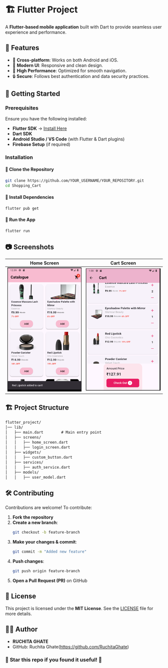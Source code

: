 # 🏗️ Flutter Project

A **Flutter-based mobile application** built with Dart to provide seamless user experience and performance.

## 📌 Features
- 📱 **Cross-platform**: Works on both Android and iOS.
- 🎨 **Modern UI**: Responsive and clean design.
- 🚀 **High Performance**: Optimized for smooth navigation.
- 🔒 **Secure**: Follows best authentication and data security practices.

## 🚀 Getting Started

### **Prerequisites**
Ensure you have the following installed:
- **Flutter SDK** → [Install Here](https://flutter.dev/docs/get-started/install)
- **Dart SDK**
- **Android Studio / VS Code** (with Flutter & Dart plugins)
- **Firebase Setup** (if required)

### **Installation**

#### **🔹 Clone the Repository**
```sh
git clone https://github.com/YOUR_USERNAME/YOUR_REPOSITORY.git
cd Shopping_Cart
```

#### **🔹 Install Dependencies**
```sh
flutter pub get
```

#### **🔹 Run the App**
```sh
flutter run
```

## 📷 Screenshots  
| Home Screen | Cart Screen |
|-------------|-------------|
| ![Home](screenshots/cart.png) | ![Cart](screenshots/home.png) |

## 🏗️ Project Structure  
```
flutter_project/
│── lib/
│   ├── main.dart        # Main entry point
│   ├── screens/
│   │   ├── home_screen.dart
│   │   ├── login_screen.dart
│   ├── widgets/
│   │   ├── custom_button.dart
│   ├── services/
│   │   ├── auth_service.dart
│   ├── models/
│   │   ├── user_model.dart
```

## 🛠️ Contributing  
Contributions are welcome! To contribute:
1. **Fork the repository**
2. **Create a new branch**:  
   ```sh
   git checkout -b feature-branch
   ```
3. **Make your changes & commit**:  
   ```sh
   git commit -m "Added new feature"
   ```
4. **Push changes**:  
   ```sh
   git push origin feature-branch
   ```
5. **Open a Pull Request (PR)** on GitHub  

## 📄 License  
This project is licensed under the **MIT License**. See the [LICENSE](LICENSE) file for more details.  

## 👨‍💻 Author  
- **RUCHITA GHATE**  
- GitHub: Ruchita Ghate(https://github.com/RuchitaGhate)  

### 🌟 **Star this repo if you found it useful!** 🌟

